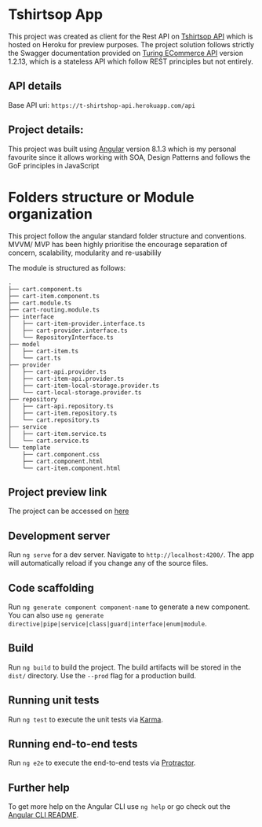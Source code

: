 # Tshirtsop App

This project was created as client for the Rest API on [Tshirtsop API](https://t-shirtshop-api.herokuapp.com/) which is hosted on Heroku for preview purposes. The project solution follows strictly the
Swagger documentation provided on [Turing ECommerce API](https://backendapi.turing.com/docs) version 1.2.13, which is a stateless API which follow REST principles but not entirely.

## API details

Base API uri: `https://t-shirtshop-api.herokuapp.com/api`

## Project details:

This project was built using [Angular](https://angular.io/) version 8.1.3 which is my personal favourite since it allows working with SOA, Design Patterns and follows the GoF principles in JavaScript

# Folders structure or Module organization

This project follow the angular standard folder structure and conventions. MVVM/ MVP has been highly prioritise the encourage separation of concern, scalability, modularity and re-usabilily

The module is structured as follows:

```
.
├── cart.component.ts
├── cart-item.component.ts
├── cart.module.ts
├── cart-routing.module.ts
├── interface
│   ├── cart-item-provider.interface.ts
│   ├── cart-provider.interface.ts
│   └── RepositoryInterface.ts
├── model
│   ├── cart-item.ts
│   └── cart.ts
├── provider
│   ├── cart-api.provider.ts
│   ├── cart-item-api.provider.ts
│   ├── cart-item-local-storage.provider.ts
│   └── cart-local-storage.provider.ts
├── repository
│   ├── cart-api.repository.ts
│   ├── cart-item.repository.ts
│   └── cart.repository.ts
├── service
│   ├── cart-item.service.ts
│   └── cart.service.ts
└── template
    ├── cart.component.css
    ├── cart.component.html
    └── cart-item.component.html

```

## Project preview link

The project can be accessed on [here](https://t-shirtshop.herokuapp.com)

## Development server

Run `ng serve` for a dev server. Navigate to `http://localhost:4200/`. The app will automatically reload if you change any of the source files.

## Code scaffolding

Run `ng generate component component-name` to generate a new component. You can also use `ng generate directive|pipe|service|class|guard|interface|enum|module`.

## Build

Run `ng build` to build the project. The build artifacts will be stored in the `dist/` directory. Use the `--prod` flag for a production build.

## Running unit tests

Run `ng test` to execute the unit tests via [Karma](https://karma-runner.github.io).

## Running end-to-end tests

Run `ng e2e` to execute the end-to-end tests via [Protractor](http://www.protractortest.org/).

## Further help

To get more help on the Angular CLI use `ng help` or go check out the [Angular CLI README](https://github.com/angular/angular-cli/blob/master/README.md).
